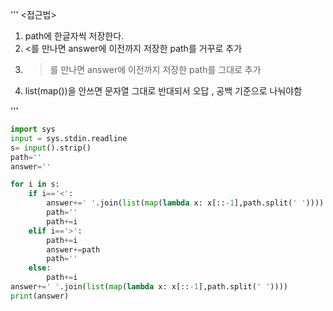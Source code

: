 '''
<접근법>
1. path에 한글자씩 저장한다.
2. <를 만나면 answer에 이전까지 저장한 path를 거꾸로 추가
3. >를 만나면 answer에 이전까지 저장한 path를 그대로 추가
4. list(map())을 안쓰면 문자열 그대로 반대되서 오답 , 공백 기준으로 나눠야함

'''
```python
import sys
input = sys.stdin.readline
s= input().strip()
path=''
answer=''

for i in s:
    if i=='<':
        answer+=' '.join(list(map(lambda x: x[::-1],path.split(' '))))
        path=''
        path+=i
    elif i=='>':
        path+=i
        answer+=path
        path=''
    else:
        path+=i
answer+=' '.join(list(map(lambda x: x[::-1],path.split(' '))))
print(answer)
```